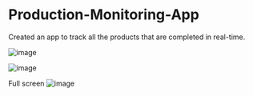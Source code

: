 # Production-Monitoring-App
Created an app to track all the products that are completed in real-time. 


![image](https://github.com/salmanhaider93/Production-Monitoring-App/assets/36808172/2e5e6d75-bd2d-40da-b652-b7fca6718c32)

![image](https://github.com/salmanhaider93/Production-Monitoring-App/assets/36808172/e657d02e-095e-4a02-9f51-14909feaee52)


Full screen
![image](https://github.com/salmanhaider93/Production-Monitoring-App/assets/36808172/c0a8a496-59d9-4021-acc5-c64d5bfde166)


